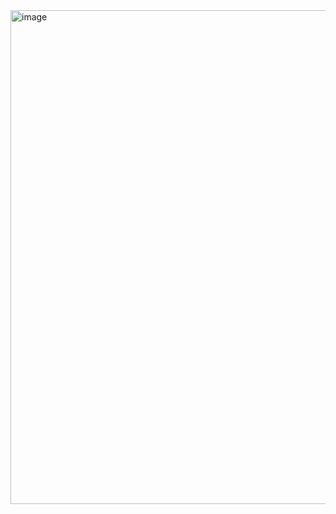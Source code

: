 <img width="790" alt="image" src="https://github.com/JosueBrenes/Fronted-store/assets/123853174/cb3d077e-175f-4dde-a653-6eb62edfd145">
